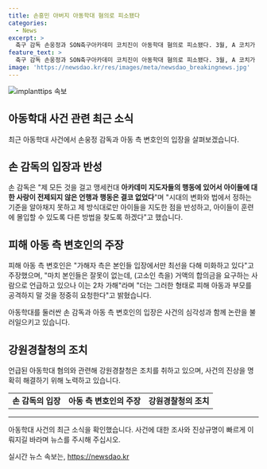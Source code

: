 ```yaml
---
title: 손흥민 아버지 아동학대 혐의로 피소됐다
categories:
  - News
excerpt: >
  축구 감독 손웅정과 SON축구아카데미 코치진이 아동학대 혐의로 피소됐다. 3월, A 코치가 허벅지를 때려 부상을 입히고, 다수의 훈련 중 체벌과 욕설이 있었던 것으로 알려졌다. 손 감독은 사과문을 통해 현재 수사 진행 중이며, 사실관계를 밝히고 있다고 밝혔다. 그러나 피해 아동 측 변호인은 가해자들이 사과하지 않고 미화하려고 한다며 2차 가해로 지적하고, 피해 아동 측은 손 감독과 아카데미의 권력을 고려하여 고발한 것이라 주장했다.
feature_text: >
  축구 감독 손웅정과 SON축구아카데미 코치진이 아동학대 혐의로 피소됐다. 3월, A 코치가 허벅지를 때려 부상을 입히고, 다수의 훈련 중 체벌과 욕설이 있었던 것으로 알려졌다. 손 감독은 사과문을 통해 현재 수사 진행 중이며, 사실관계를 밝히고 있다고 밝혔다. 그러나 피해 아동 측 변호인은 가해자들이 사과하지 않고 미화하려고 한다며 2차 가해로 지적하고, 피해 아동 측은 손 감독과 아카데미의 권력을 고려하여 고발한 것이라 주장했다.
image: 'https://newsdao.kr/res/images/meta/newsdao_breakingnews.jpg'
---
```


<p><img src="https://newsdao.kr/res/images/meta/newsdao_breakingnews.jpg" alt="implanttips 속보" /></p>

<h2 data-ke-size="size26">아동학대 사건 관련 최근 소식</h2>

<p data-ke-size="size16">최근 아동학대 사건에서 손웅정 감독과 아동 측 변호인의 입장을 살펴보겠습니다.</p>

<h2 data-ke-size="size24">손 감독의 입장과 반성</h2>

<p data-ke-size="size16">손 감독은 "제 모든 것을 걸고 맹세컨대 <b>아카데미 지도자들의 행동에 있어서 아이들에 대한 사랑이 전제되지 않은 언행과 행동은 결코 없었다</b>"며 "시대의 변화와 법에서 정하는 기준을 알아채지 못하고 제 방식대로만 아이들을 지도한 점을 반성하고, 아이들이 훈련에 몰입할 수 있도록 다른 방법을 찾도록 하겠다"고 했습니다.</p>

<h2 data-ke-size="size24">피해 아동 측 변호인의 주장</h2>

<p data-ke-size="size16">피해 아동 측 변호인은 "가해자 측은 본인들 입장에서만 최선을 다해 미화하고 있다"고 주장했으며, "마치 본인들은 잘못이 없는데, (고소인 측을) 거액의 합의금을 요구하는 사람으로 언급하고 있으나 이는 2차 가해"라며 "더는 그러한 형태로 피해 아동과 부모를 공격하지 말 것을 정중히 요청한다"고 밝혔습니다.</p>

<p data-ke-size="size16">아동학대를 둘러싼 손 감독과 아동 측 변호인의 입장은 사건의 심각성과 함께 논란을 불러일으키고 있습니다.</p>

<h2 data-ke-size="size24">강원경찰청의 조치</h2>

<p data-ke-size="size16">언급된 아동학대 혐의와 관련해 강원경찰청은 조치를 취하고 있으며, 사건의 진상을 명확히 해결하기 위해 노력하고 있습니다.</p>

<table>
    <tr>
        <td style="text-align: center; height: 17px;"><b>손 감독의 입장</b></td>
        <td style="text-align: center; height: 17px;"><b>아동 측 변호인의 주장</b></td>
        <td style="text-align: center; height: 17px;"><b>강원경찰청의 조치</b></td>
    </tr>
</table>

<hr>

<p data-ke-size="size16">아동학대 사건의 최근 소식을 확인했습니다. 사건에 대한 조사와 진상규명이 빠르게 이뤄지길 바라며 뉴스를 주시해 주십시오.</p>
실시간 뉴스 속보는, <a href="https://newsdao.kr" rel="dofollow">https://newsdao.kr</a>


